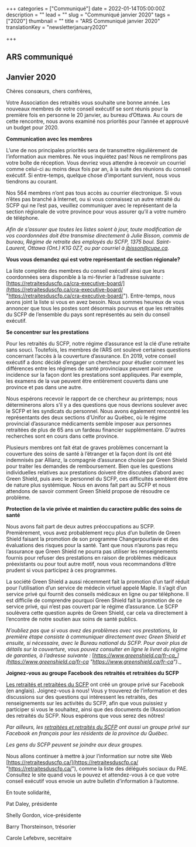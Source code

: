 +++
categories = ["Communiqué"]
date = 2022-01-14T05:00:00Z
description = ""
lead = ""
slug = "Communiqué janvier 2020"
tags = ["2020"]
thumbnail = ""
title = "ARS Communiqué janvier 2020"
translationKey = "newsletterjanuary2020"

+++
## ARS communiqué

## Janvier 2020

Chères consœurs, chers confrères,

Votre Association des retraités vous souhaite une bonne année. Les nouveaux membres de votre conseil exécutif se sont réunis pour la première fois en personne le 20 janvier, au bureau d’Ottawa. Au cours de cette rencontre, nous avons examiné nos priorités pour l’année et approuvé un budget pour 2020.

**Communication avec les membres**

L’une de nos principales priorités sera de transmettre régulièrement de l’information aux membres. Ne vous inquiétez pas! Nous ne remplirons pas votre boîte de réception. Vous devriez vous attendre à recevoir un courriel comme celui-ci au moins deux fois par an, à la suite des réunions du conseil exécutif. Si entre-temps, quelque chose d’important survient, nous vous tiendrons au courant.

Nos 564 membres n’ont pas tous accès au courrier électronique. Si vous n’êtes pas branché à Internet, ou si vous connaissez un autre retraité du SCFP qui ne l’est pas, veuillez communiquer avec le représentant de la section régionale de votre province pour vous assurer qu’il a votre numéro de téléphone.

_Afin de s’assurer que toutes les listes soient à jour, toute modification de vos coordonnées doit être transmise directement à Julie Bisson, commis de bureau, Régime de retraite des employés du SCFP, 1375 boul. Saint-Laurent, Ottawa (Ont.) K1G 0Z7, ou par courriel à_ [_jbisson@cupe.ca_](mailto:jbisson@cupe.ca)_._

**Vous vous demandez qui est votre représentant de section régionale?**

La liste complète des membres du conseil exécutif ainsi que leurs coordonnées sera disponible à la mi-février à l’adresse suivante : [https://retraitesduscfp.ca/cra-executive-board/](https://retraitesduscfp.ca/cra-executive-board/ "https://retraitesduscfp.ca/cra-executive-board/"). Entre-temps, nous avons joint la liste si vous en avez besoin. Nous sommes heureux de vous annoncer que tous les postes sont désormais pourvus et que les retraités du SCFP de l’ensemble du pays sont représentés au sein du conseil exécutif.

**Se concentrer sur les prestations**

Pour les retraités du SCFP, notre régime d’assurance est la clé d’une retraite sans souci. Toutefois, les membres de l’ARS ont soulevé certaines questions concernant l’accès à la couverture d’assurance. En 2019, votre conseil exécutif a donc décidé d’engager un chercheur pour étudier comment les différences entre les régimes de santé provinciaux peuvent avoir une incidence sur la façon dont les prestations sont appliquées. Par exemple, les examens de la vue peuvent être entièrement couverts dans une province et pas dans une autre.

Nous espérons recevoir le rapport de ce chercheur au printemps; nous déterminerons alors s’il y a des questions que nous devrions soulever avec le SCFP et les syndicats du personnel. Nous avons également rencontré les représentants des deux sections d’Unifor au Québec, où le régime provincial d’assurance médicaments semble imposer aux personnes retraitées de plus de 65 ans un fardeau financier supplémentaire. D'autres recherches sont en cours dans cette province.

Plusieurs membres ont fait état de graves problèmes concernant la couverture des soins de santé à l’étranger et la façon dont ils ont été indemnisés par Allianz, la compagnie d’assurance choisie par Green Shield pour traiter les demandes de remboursement. Bien que les questions individuelles relatives aux prestations doivent être discutées d’abord avec Green Shield, puis avec le personnel du SCFP, ces difficultés semblent être de nature plus systémique. Nous en avons fait part au SCFP et nous attendons de savoir comment Green Shield propose de résoudre ce problème.

**Protection de la vie privée et maintien du caractère public des soins de santé**

Nous avons fait part de deux autres préoccupations au SCFP. Premièrement, vous avez probablement reçu plus d’un bulletin de Green Shield faisant la promotion de son programme Changerpourlavie et des évaluations des risques pour la santé. Tant que nous n’aurons pas reçu l’assurance que Green Shield ne pourra pas utiliser les renseignements fournis pour refuser des prestations en raison de problèmes médicaux préexistants ou pour tout autre motif, nous vous recommandons d’être prudent si vous participez à ces programmes.

La société Green Shield a aussi récemment fait la promotion d’un tarif réduit pour l’utilisation d’un service de médecin virtuel appelé Maple. Il s’agit d’un service privé qui fournit des conseils médicaux en ligne ou par téléphone. Il est difficile de comprendre pourquoi Green Shield fait la promotion de ce service privé, qui n’est pas couvert par le régime d’assurance. Le SCFP soulèvera cette question auprès de Green Shield, car cela va directement à l’encontre de notre soutien aux soins de santé publics.

_N’oubliez pas que si vous avez des problèmes avec vos prestations, la première étape consiste à communiquer directement avec Green Shield et ensuite, si nécessaire, avec le Bureau national du SCFP. Pour avoir plus de détails sur la couverture, vous pouvez consulter en ligne le livret du régime de garanties, à l’adresse suivante :_ [_https://www.greenshield.ca/fr-ca_](https://www.greenshield.ca/fr-ca "https://www.greenshield.ca/fr-ca")_._

**Joignez-vous au groupe Facebook des retraités et retraitées du SCFP**

[Les retraités et retraitées du SCFP](https://www.facebook.com/groups/417137408489152/) ont créé un groupe privé sur Facebook (en anglais). Joignez-vous à nous! Vous y trouverez de l’information et des discussions sur des questions qui intéressent les retraités, des renseignements sur les activités du SCFP, afin que vous puissiez y participer si vous le souhaitez, ainsi que des documents de l’Association des retraités du SCFP. Nous espérons que vous serez des nôtres!

_Par ailleurs, les_ [_retraitées et retraités du SCFP_](https://www.facebook.com/groups/402963953416114/?ref=group_header) _ont aussi un groupe privé sur Facebook en français pour les résidents de la province du Québec._

_Les gens du SCFP peuvent se joindre aux deux groupes._

Nous allons continuer à mettre à jour l’information sur notre site Web [https://retraitesduscfp.ca/](https://retraitesduscfp.ca/ "https://retraitesduscfp.ca/"), comme la liste des délégués sociaux du PAE. Consultez le site quand vous le pouvez et attendez-vous à ce que votre conseil exécutif vous envoie un autre bulletin d’information à l’automne.

En toute solidarité,

Pat Daley, présidente

Shelly Gordon, vice-présidente

Barry Thorsteinson, trésorier

Carole Lefebvre, secrétaire
